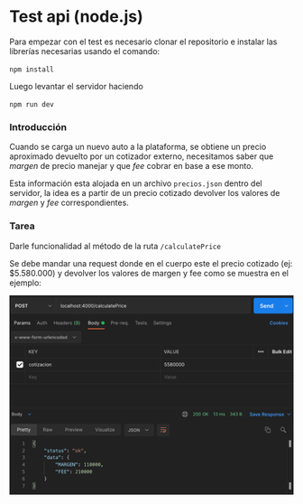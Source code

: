 # Test api (node.js)

Para empezar con el test es necesario clonar el repositorio e instalar las librerías necesarias usando el comando:

`npm install`

Luego levantar el servidor haciendo 

`npm run dev`

### Introducción
Cuando se carga un nuevo auto a la plataforma, se obtiene un precio aproximado devuelto por un cotizador externo, necesitamos saber que *margen* de precio manejar y que *fee* cobrar en base a ese monto.

Esta información esta alojada en un archivo `precios.json` dentro del servidor, la idea es  a partir de un precio cotizado devolver los valores de *margen* y *fee* correspondientes.

### Tarea 
Darle funcionalidad al método de la ruta `/calculatePrice`

Se debe mandar una request donde en el cuerpo este el precio cotizado (ej: $5.580.000) y devolver los valores de margen y fee
como se muestra en el ejemplo:

![Ejemplo request](/example.png)
